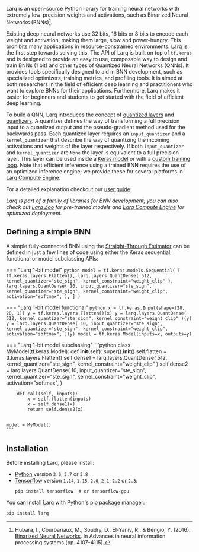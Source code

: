 Larq is an open-source Python library for training neural networks with extremely low-precision weights and activations, such as Binarized Neural Networks (BNNs)[^1].

Existing deep neural networks use 32 bits, 16 bits or 8 bits to encode each weight and activation, making them large, slow and power-hungry. This prohibits many applications in resource-constrained environments. Larq is the first step towards solving this.
The API of Larq is built on top of `tf.keras` and is designed to provide an easy to use, composable way to design and train BNNs (1 bit) and other types of Quantized Neural Networks (QNNs). It provides tools specifically designed to aid in BNN development, such as specialized optimizers, training metrics, and profiling tools.
It is aimed at both researchers in the field of efficient deep learning and practitioners who want to explore BNNs for their applications. Furthermore, Larq makes it easier for beginners and students to get started with the field of efficient deep learning.

To build a QNN, Larq introduces the concept of [quantized layers](/larq/api/layers/) and [quantizers](/larq/api/quantizers/). A quantizer defines the way of transforming a full precision input to a quantized output and the pseudo-gradient method used for the backwards pass. Each quantized layer requires an `input_quantizer` and a `kernel_quantizer` that describe the way of quantizing the incoming activations and weights of the layer respectively. If both `input_quantizer` and `kernel_quantizer` are `None` the layer is equivalent to a full precision layer. This layer can be used inside a [Keras model](https://www.tensorflow.org/guide/keras/sequential_model) or with a [custom training loop](https://www.tensorflow.org/guide/keras/train_and_evaluate#part_ii_writing_your_own_training_evaluation_loops_from_scratch).
Note that efficient inference using a trained BNN requires the use of an optimized inference engine; we provide these for several platforms in [Larq Compute Engine](https://github.com/larq/compute-engine).

For a detailed explanation checkout our [user guide](/larq/guides/key-concepts/).

*Larq is part of a family of libraries for BNN development; you can also check out [Larq Zoo](/zoo/) for pre-trained models and [Larq Compute Engine](/compute-engine/) for optimized deployment.*

## Defining a simple BNN

A simple fully-connected BNN using the [Straight-Through Estimator](/larq/api/quantizers/#ste_sign) can be defined in just a few lines of code using either the Keras sequential, functional or model subclassing APIs:

=== "Larq 1-bit model"
    ```python
    model = tf.keras.models.Sequential(
        [
            tf.keras.layers.Flatten(),
            larq.layers.QuantDense(
                512, kernel_quantizer="ste_sign", kernel_constraint="weight_clip"
            ),
            larq.layers.QuantDense(
                10,
                input_quantizer="ste_sign",
                kernel_quantizer="ste_sign",
                kernel_constraint="weight_clip",
                activation="softmax",
            ),
        ]
    )
    ```

=== "Larq 1-bit model functional"
    ```python
    x = tf.keras.Input(shape=(28, 28, 1))
    y = tf.keras.layers.Flatten()(x)
    y = larq.layers.QuantDense(
        512, kernel_quantizer="ste_sign", kernel_constraint="weight_clip"
    )(y)
    y = larq.layers.QuantDense(
        10,
        input_quantizer="ste_sign",
        kernel_quantizer="ste_sign",
        kernel_constraint="weight_clip",
        activation="softmax",
    )(y)
    model = tf.keras.Model(inputs=x, outputs=y)
    ```

=== "Larq 1-bit model subclassing"
    ```python
    class MyModel(tf.keras.Model):
        def __init__(self):
            super().__init__()
            self.flatten = tf.keras.layers.Flatten()
            self.dense1 = larq.layers.QuantDense(
                512, kernel_quantizer="ste_sign", kernel_constraint="weight_clip"
            )
            self.dense2 = larq.layers.QuantDense(
                10,
                input_quantizer="ste_sign",
                kernel_quantizer="ste_sign",
                kernel_constraint="weight_clip",
                activation="softmax",
            )

        def call(self, inputs):
            x = self.flatten(inputs)
            x = self.dense1(x)
            return self.dense2(x)


    model = MyModel()
    ```

## Installation

Before installing Larq, please install:

- [Python](https://www.python.org) version `3.6`, `3.7` or `3.8`
- [Tensorflow](https://www.tensorflow.org/install) version `1.14`, `1.15`, `2.0`, `2.1`, `2.2` or `2.3`:
  ```shell
  pip install tensorflow  # or tensorflow-gpu
  ```

You can install Larq with Python's [pip](https://pip.pypa.io/en/stable/) package manager:

```shell
pip install larq
```

[^1]: Hubara, I., Courbariaux, M., Soudry, D., El-Yaniv, R., & Bengio, Y. (2016). <a href="http://papers.nips.cc/paper/6573-binarized-neural-networks.pdf" target="_blank" >Binarized Neural Networks</a>. In Advances in neural information processing systems (pp. 4107-4115).
